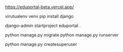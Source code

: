 https://eduportal-beta.vercel.app/

virutualenv venv
pip install django     


django-admin startproject eduportal .

python manage.py migrate
python manage.py runserver

python manage.py createsuperuser
